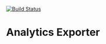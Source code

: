 [![Build Status](https://travis-ci.org/mralexandernickel/analytics_exporter.svg?branch=master)](https://travis-ci.org/mralexandernickel/analytics_exporter)

# Analytics Exporter
